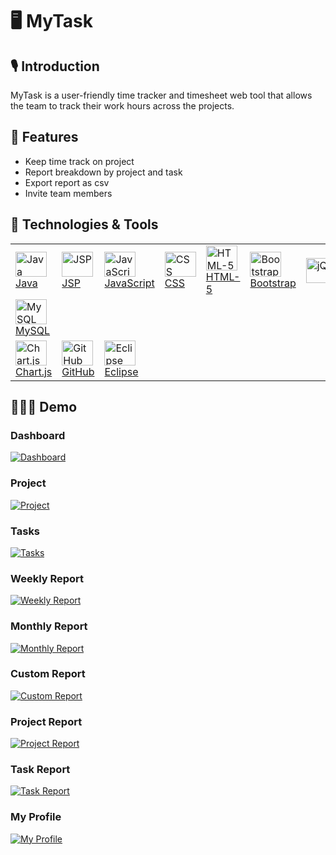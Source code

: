 # 🖥 MyTask

## 🎙 Introduction
MyTask is a user-friendly time tracker and timesheet web tool that allows the team to track their work hours across the projects. 

## 📑 Features 
- Keep time track on project
- Report breakdown by project and task 
- Export report as csv
- Invite team members 

## 🚀 Technologies & Tools
<table>
    <tbody>
        <tr>
             <td><a href="#"><img alt="Java" title="Java" height="40px" width="50px"
                        src="https://user-images.githubusercontent.com/25057099/117538162-05c05200-b059-11eb-9b36-a04c54e6d60f.png" /> Java
              </a>
            </td>
           <td><a href="#"><img alt="JSP" title="JSP" height="40px" width="50px"
                        src="https://user-images.githubusercontent.com/25057099/117538245-65b6f880-b059-11eb-8222-d5ecaa34017c.png" /> JSP
              </a>
            </td>
            <td><a href="#"><img alt="JavaScript" title="JavaScript" height="40px" width="50px"
                        src="https://user-images.githubusercontent.com/25057099/117538186-1e306c80-b059-11eb-942d-dd149d8ee659.png" /> JavaScript
              </a>
            </td>
            <td><a href="#"><img alt="CSS" title="CSS" height="40px" width="50px"
                        src="https://user-images.githubusercontent.com/25057099/117537940-07d5e100-b058-11eb-8bd0-9be8446f7704.png" /> CSS
              </a>
            </td>
            <td><a href="#"><img alt="HTML-5" title="HTML-5" height="40px" width="50px"
                        src="https://user-images.githubusercontent.com/25057099/117538147-f17c5500-b058-11eb-860a-e608a9cf3bac.png" /> HTML-5
              </a>
            </td>
            <td><a href="#"><img alt="Bootstrap" title="Bootstrap" height="40px" width="50px"
                        src="https://user-images.githubusercontent.com/25057099/117537874-bf1e2800-b057-11eb-9e30-7a8cf54bd458.png" /> Bootstrap
              </a>
            </td>
            <td><a href="#"><img alt="jQuery" title="jQuery" height="40px" width="120px"
                          src="https://user-images.githubusercontent.com/25057099/117538225-4e780b00-b059-11eb-9afb-674c036841b5.png" />
              </a>
            </td>
      </tr>
      <tr>
            <td><a href="#"><img alt="MySQL" title="MySQL" height="40px" width="50px"
                          src="https://user-images.githubusercontent.com/25057099/117538276-926b1000-b059-11eb-99ea-3ba2f94506c6.png" /> MySQL
              </a>
            </td>
      </tr>
      <tr>
          <td><a href="#"><img alt="Chart.js" title="Chart.js" height="40px" width="50px"
                          src="https://user-images.githubusercontent.com/25057099/117569480-fb19c180-b119-11eb-8697-89ecf08e2ca9.png" /> Chart.js
                  </a>
           </td>
            <td><a href="#"><img alt="GitHub" title="GitHub" height="40px" width="50px"
                          src="https://user-images.githubusercontent.com/25057099/117538085-9d717080-b058-11eb-9b90-0ec2e4090520.png" /> GitHub
              </a>
            </td>
          <td><a href="#"><img alt="Eclipse" title="Eclipse" height="40px" width="50px"
                        src="https://user-images.githubusercontent.com/25057099/117537991-3e136080-b058-11eb-9c21-2c7c62442790.png" /> Eclipse
          </a>
        </td>
      </tr>
  </tbody>
</table>

##  👨🏽‍🏫  Demo

### Dashboard

[![Dashboard](http://i.imgur.com/7YTMFQp.png)](https://www.youtube.com/watch?v=I2Q3YjQnQw4&ab_channel=SkyzerTechnologies)

### Project

[![Project](http://i.imgur.com/7YTMFQp.png)](https://www.youtube.com/watch?v=h3fX-DOfDEw&ab_channel=SkyzerTechnologies)

### Tasks

[![Tasks](http://i.imgur.com/7YTMFQp.png)](https://www.youtube.com/watch?v=KVwU4te2xQI&ab_channel=SkyzerTechnologies)

### Weekly Report

[![Weekly Report](http://i.imgur.com/7YTMFQp.png)](https://www.youtube.com/watch?v=hqZoFbPb24I&ab_channel=SkyzerTechnologies)

### Monthly Report

[![Monthly Report](http://i.imgur.com/7YTMFQp.png)](https://www.youtube.com/watch?v=C8HOmHPc3cA&ab_channel=SkyzerTechnologies)

### Custom Report

[![Custom Report](http://i.imgur.com/7YTMFQp.png)](https://www.youtube.com/watch?v=HNQlTxLXkvk&ab_channel=SkyzerTechnologies)

### Project Report

[![Project Report](http://i.imgur.com/7YTMFQp.png)](https://www.youtube.com/watch?v=T-ArvD21Xwk&ab_channel=SkyzerTechnologies)

### Task Report

[![Task Report](http://i.imgur.com/7YTMFQp.png)](https://www.youtube.com/watch?v=ddu5xkZpr6A&ab_channel=SkyzerTechnologies)

### My Profile

[![My Profile](http://i.imgur.com/7YTMFQp.png)](https://www.youtube.com/watch?v=q8R5xk-vwFU&ab_channel=SkyzerTechnologies)
